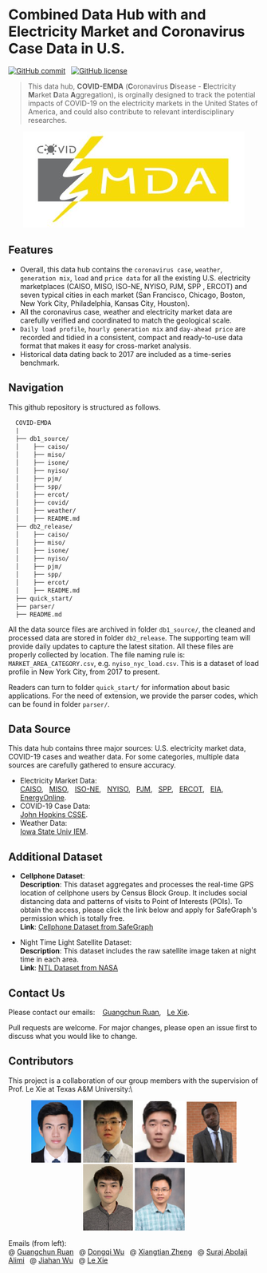 # Combined Data Hub with and Electricity Market and Coronavirus Case Data in U.S.

[![GitHub commit](https://img.shields.io/github/last-commit/GuangchunRuan/COVID-EMDA)](https://github.com/GuangchunRuan/COVID-EMDA/commits/master) &nbsp;
[![GitHub license](https://img.shields.io/badge/license-MIT-yellow)](https://choosealicense.com/licenses/mit/)


> This data hub, **COVID-EMDA** (**C**oronavirus **D**isease - **E**lectricity **M**arket **D**ata **A**ggregation), is orginally designed to track the potential impacts of COVID-19 on the electricity markets in the United States of America, and could also contribute to relevant interdisciplinary researches.

<p align="center">
<img src="figure/covid_emda_logo.JPG" alt="COVID-EMDA Logo" />
</p>


## Features
- Overall, this data hub contains the `coronavirus case`, `weather`, `generation mix`, `load` and `price data` for all the existing U.S. electricity marketplaces (CAISO, MISO, ISO-NE, NYISO, PJM, SPP , ERCOT) and seven typical cities in each market (San Francisco, Chicago, Boston, New York City, Philadelphia, Kansas City, Houston). 
- All the coronavirus case, weather and electricity market data are carefully verified and coordinated to match the geological scale.
- `Daily load profile`, `hourly generation mix` and `day-ahead price` are recorded and tidied in a consistent, compact and ready-to-use data format that makes it easy for cross-market analysis.
- Historical data dating back to 2017 are included as a time-series benchmark.



## Navigation
This github repository is structured as follows.
```text
  COVID-EMDA
  |
  ├── db1_source/
  │    ├── caiso/
  │    ├── miso/
  │    ├── isone/
  │    ├── nyiso/
  │    ├── pjm/
  │    ├── spp/
  │    ├── ercot/
  │    ├── covid/
  │    ├── weather/
  │    ├── README.md
  ├── db2_release/
  │    ├── caiso/
  │    ├── miso/
  │    ├── isone/
  │    ├── nyiso/
  │    ├── pjm/
  │    ├── spp/
  │    ├── ercot/
  │    ├── README.md
  ├── quick_start/
  ├── parser/
  ├── README.md
```
All the data source files are archived in folder `db1_source/`, the cleaned and processed data are stored in folder `db2_release`. The supporting team will provide daily updates to capture the latest sitation. All these files are properly collected by location. The file naming rule is: `MARKET_AREA_CATEGORY.csv`, e.g. `nyiso_nyc_load.csv`. This is a dataset of load profile in New York City, from 2017 to present.

Readers can turn to folder `quick_start/` for information about basic applications. For the need of extension, we provide the parser codes, which can be found in folder `parser/`.


## Data Source
This data hub contains three major sources: U.S. electricity market data, COVID-19 cases and weather data. For some categories, multiple data sources are carefully gathered to ensure accuracy.

- Electricity Market Data:\
[CAISO](http://oasis.caiso.com/mrioasis/logon.do), &nbsp; [MISO](https://www.misoenergy.org/markets-and-operations/real-time--market-data/market-reports/), &nbsp; [ISO-NE](https://www.iso-ne.com/markets-operations/iso-express), &nbsp; [NYISO](https://www.nyiso.com/energy-market-operational-data), &nbsp; [PJM](https://dataminer2.pjm.com/list), &nbsp; [SPP](https://marketplace.spp.org/groups/operational_data), &nbsp; [ERCOT](http://www.ercot.com/), &nbsp; [EIA](https://www.eia.gov/beta/electricity/gridmonitor/dashboard/electric_overview/US48/US48), &nbsp; [EnergyOnline](http://www.energyonline.com/).
- COVID-19 Case Data:\
[John Hopkins CSSE](https://github.com/CSSEGISandData/COVID-19).
- Weather Data:\
[Iowa State Univ IEM](https://mesonet.agron.iastate.edu/request/download.phtml).

## Additional Dataset
- **Cellphone Dataset**:\
**Description**: This dataset aggregates and processes the real-time GPS location of cellphone users by Census Block Group. It includes social distancing data and patterns of visits to Point of Interests (POIs). To obtain the access, please click the link below and apply for SafeGraph's permission which is totally free.\
**Link**:  [Cellphone Dataset from SafeGraph](https://docs.safegraph.com/docs)

- Night Time Light Satellite Dataset:\
**Description**: This dataset includes the raw satellite image taken at night time in each area.\
**Link**:  [NTL Dataset from NASA](https://ladsweb.modaps.eosdis.nasa.gov/missions-and-measurements/products/VNP46A1/)

## Contact Us
Please contact our emails: &ensp; [Guangchun Ruan](mailto:guangchun@tamu.edu?subject=[GitHub]%20COVID-EMDA), &nbsp; [Le Xie](mailto:le.xie@tamu.edu?subject=[GitHub]%20COVID-EMDA).

Pull requests are welcome. For major changes, please open an issue first to discuss what you would like to change.

## Contributors
This project is a collaboration of our group members with the supervision of Prof. Le Xie at Texas A&M University:\

<p align = "middle">
    <img src="figure/ruan.png"" alt="ruan" title="Gangchun Ruan" width=100 />
    <img src="figure/wu.png"" alt="wu" title="Dongqi Wu" width=100 />
    <img src="figure/zheng.png"" alt="zheng" title="Xiangtian Zheng" width=100 />
    <img src="figure/alimi.png"" alt="alimi" title="Suraj Abolaji Alimi" width=100 />        
    <img src="figure/steven.png"" alt="steven" title="Jiahan Wu" width=100 />   
    <img src="figure/xie.png"" alt="xie" title="Le Xie" width=100 />
</p>

Emails (from left):\
@ [Guangchun Ruan](mailto:guangchun@tamu.edu?subject=[GitHub]%20COVID-EMDA)&ensp;
@ [Dongqi Wu](mailto:dqwu@tamu.edu?subject=[GitHub]%20COVID-EMDA)&ensp;
@ [Xiangtian Zheng](mailto:zxt0515@tamu.edu?subject=[GitHub]%20COVID-EMDA)&ensp;
@ [Suraj Abolaji Alimi](mailto:alimiabolaji@tamu.edu?subject=[GitHub]%20COVID-EMDA)&ensp;
@ [Jiahan Wu](mailto:jiahwu95@tamu.edu?subject=[GitHub]%20COVID-EMDA)&ensp;
@ [Le Xie](mailto:le.xie@tamu.edu?subject=[GitHub]%20COVID-EMDA)&ensp;

